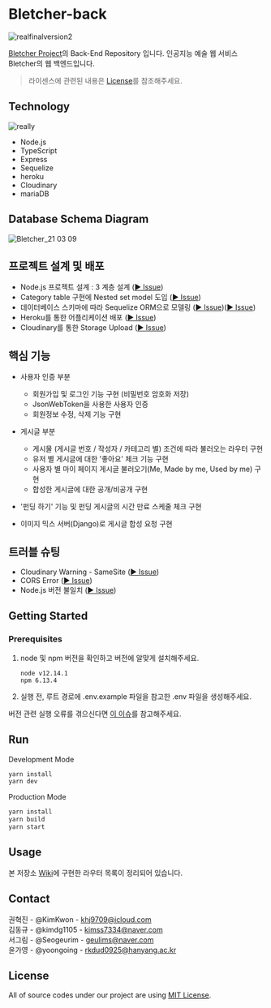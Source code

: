 # Bletcher-back

![realfinalversion2](https://user-images.githubusercontent.com/22493971/110480555-f6d92400-8129-11eb-8388-acb605aea2a4.jpg)

[Bletcher Project](https://github.com/Bletcher-Project/Bletcher)의 Back-End Repository 입니다.
인공지능 예술 웹 서비스 Bletcher의 웹 백엔드입니다. 
<!--  + 추가할 내용 ?: 어떠어떠한 이유로 ~~ 스택들을 사용했고, 프론트엔드와 ~~했다? but,
 + 여기 쓸 내용이 없다면, 프론트,백,믹스 레포 맨 위 상단은 블레처 로고를 가로 큰 배너 느낌으로 박아도 좋을 것 같습니다 -DG-  -->

> 라이센스에 관련된 내용은 [License](#license)를 참조해주세요.

<!-- ## 우리의 자랑

우리는 240여개의 commit과 20여개의 branch, 약 30여개의 issue 가 있었어요! -->

## Technology

![really](https://user-images.githubusercontent.com/22493971/110477817-f8551d00-8126-11eb-8fad-191ceb4846f9.jpg)

- Node.js
- TypeScript
- Express
- Sequelize
- heroku
- Cloudinary
- mariaDB

## Database Schema Diagram

![Bletcher_21 03 09](https://user-images.githubusercontent.com/22341374/110419160-1d706e00-80dc-11eb-92af-833cb57bebcb.jpg)

## 프로젝트 설계 및 배포

- Node.js 프로젝트 설계 : 3 계층 설계 ([▶︎ Issue](https://github.com/Bletcher-Project/bletcher-back/issues/8))
- Category table 구현에 Nested set model 도입 ([▶︎ Issue](https://github.com/Bletcher-Project/bletcher-back/issues/7))
- 데이터베이스 스키마에 따라 Sequelize ORM으로 모델링 ([▶︎ Issue](https://github.com/Bletcher-Project/bletcher-back/issues/16))([▶︎ Issue](https://github.com/Bletcher-Project/bletcher-back/issues/10))
- Heroku를 통한 어플리케이션 배포 ([▶︎ Issue](https://github.com/Bletcher-Project/bletcher-back/issues/25))
- Cloudinary를 통한 Storage Upload ([▶︎ Issue](https://github.com/Bletcher-Project/bletcher-back/issues/27))

## 핵심 기능

- 사용자 인증 부분
    - 회원가입 및 로그인 기능 구현 (비밀번호 암호화 저장)
    - JsonWebToken을 사용한 사용자 인증
    - 회원정보 수정, 삭제 기능 구현
    
- 게시글 부분
   - 게시물 (게시글 번호 / 작성자 / 카테고리 별) 조건에 따라 불러오는 라우터 구현 
   - 유저 별 게시글에 대한 '좋아요' 체크 기능 구현 
   - 사용자 별 마이 페이지 게시글 불러오기(Me, Made by me, Used by me) 구현
   - 합성한 게시글에 대한 공개/비공개 구현
- '펀딩 하기' 기능 및 펀딩 게시글의 시간 만료 스케줄 체크 구현
- 이미지 믹스 서버(Django)로 게시글 합성 요청 구현


## 트러블 슈팅

- Cloudinary Warning - SameSite ([▶︎ Issue](https://github.com/Bletcher-Project/bletcher-back/issues/33))
- CORS Error ([▶︎ Issue](https://github.com/Bletcher-Project/bletcher-back/issues/29))
- Node.js 버전 불일치 ([▶︎ Issue](https://github.com/Bletcher-Project/bletcher-back/issues/48))


## Getting Started

### Prerequisites

1. node 및 npm 버전을 확인하고 버전에 알맞게 설치해주세요.
    ```
    node v12.14.1
    npm 6.13.4
    ```
2. 실행 전, 루트 경로에 .env.example 파일을 참고한 .env 파일을 생성해주세요.

버전 관련 실행 오류를 겪으신다면 [이 이슈](https://github.com/Bletcher-Project/bletcher-back/issues/48)를 참고해주세요.

## Run
Development Mode

```bash
yarn install
yarn dev
```

Production Mode

```bash
yarn install
yarn build
yarn start
```
## Usage

본 저장소 [Wiki](https://github.com/Bletcher-Project/bletcher-back/wiki)에 구현한 라우터 목록이 정리되어 있습니다.

## Contact

권혁진 - @KimKwon - khj9709@icloud.com <br />
김동규 - @kimdg1105 - kimss7334@naver.com <br />
서그림 - @Seogeurim - geulims@naver.com <br />
윤가영 - @yoongoing - rkdud0925@hanyang.ac.kr <br />

## License<a id="license"></a>

All of source codes under our project are using [MIT License](http://opensource.org/licenses/MIT).
